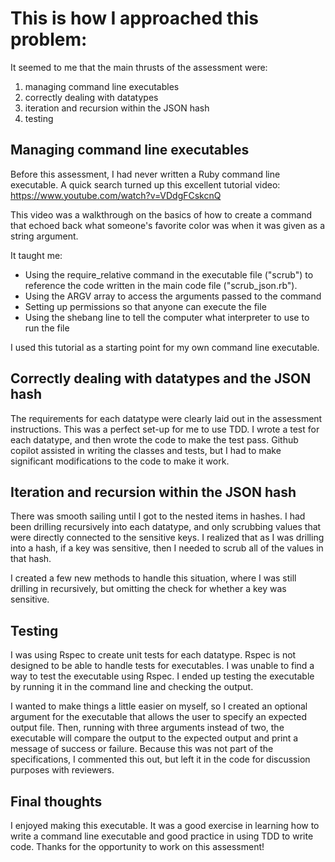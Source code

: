 # This is how I approached this problem:

It seemed to me that the main thrusts of the assessment were:
1) managing command line executables
2) correctly dealing with datatypes
3) iteration and recursion within the JSON hash
4) testing

## Managing command line executables
Before this assessment, I had never written a Ruby command line executable.  A quick search turned up this excellent tutorial video:
https://www.youtube.com/watch?v=VDdgFCskcnQ

This video was a walkthrough on the basics of how to create a command that echoed back what someone's favorite color was when it was given as a string argument.

It taught me:
 - Using the require_relative command in the executable file ("scrub") to reference the code written in the main code file ("scrub_json.rb").
 - Using the ARGV array to access the arguments passed to the command
 - Setting up permissions so that anyone can execute the file
 - Using the shebang line to tell the computer what interpreter to use to run the file

I used this tutorial as a starting point for my own command line executable.

## Correctly dealing with datatypes and the JSON hash

The requirements for each datatype were clearly laid out in the assessment instructions.
This was a perfect set-up for me to use TDD.  I wrote a test for each datatype, and then wrote the code to make the test pass.
Github copilot assisted in writing the classes and tests, but I had to make significant modifications to the code to make it work.

## Iteration and recursion within the JSON hash

There was smooth sailing until I got to the nested items in hashes.  I had been drilling recursively into
each datatype, and only scrubbing values that were directly connected to the sensitive keys.  I realized that
as I was drilling into a hash, if a key was sensitive, then I needed to scrub all of the values in that hash.

I created a few new methods to handle this situation, where I was still drilling in recursively, but omitting
the check for whether a key was sensitive.

## Testing
I was using Rspec to create unit tests for each datatype.  Rspec is not designed to be able to handle
tests for executables.  I was unable to find a way to test the executable using Rspec.  I ended up
testing the executable by running it in the command line and checking the output.

I wanted to make things a little easier on myself, so I created an optional argument for the executable
that allows the user to specify an expected output file.  Then, running with three arguments instead of two, 
the executable will compare the output to the expected output and print a message of success or failure.
Because this was not part of the specifications, I commented this out, but left it in the code for discussion
purposes with reviewers.

## Final thoughts
I enjoyed making this executable.  It was a good exercise in learning how to write a command line executable
and good practice in using TDD to write code.  Thanks for the opportunity to work on this assessment!



